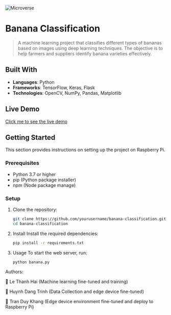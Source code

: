 ![Microverse](https://img.shields.io/badge/Microverse-blueviolet)

# Banana Classification
> A machine learning project that classifies different types of bananas based on images using deep learning techniques. The objective is to help farmers and suppliers identify banana varieties effectively.
> 
## Built With

- **Languages**: Python
- **Frameworks**: TensorFlow, Keras, Flask
- **Technologies**: OpenCV, NumPy, Pandas, Matplotlib

## Live Demo 

[Click me to see the live demo](https://drive.google.com/file/d/19PQtizd10-vuHVRHPY9v_5nB0aPe9_ev/view?usp=sharing)

## Getting Started

This section provides instructions on setting up the project on Raspberry Pi. 

### Prerequisites

- Python 3.7 or higher
- pip (Python package installer)
- npm (Node package manage)

### Setup

1. Clone the repository:
   ```bash
   git clone https://github.com/yourusername/banana-classification.git
   cd banana-classification
2. Install
Install the required dependencies:
   ```bash
   pip install -r requirements.txt
3. Usage
To start the web server, run:
   ```bash
   python banana.py
   ```

Authors:

👤 Le Thanh Hai (Machine learning fine-tuned and training)

👤 Huynh Dang Trinh (Data Collection and edge device fine-tuned)

👤 Tran Duy Khang (Edge device environment fine-tuned and deploy to Raspberry Pi)
